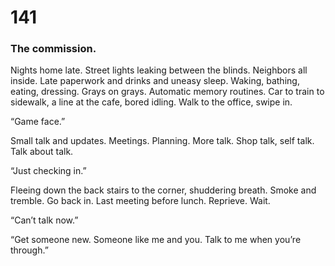 # 141

### The commission.

Nights home late. Street lights leaking between the blinds. Neighbors all inside. Late paperwork and drinks and uneasy sleep. Waking, bathing, eating, dressing. Grays on grays. Automatic memory routines. Car to train to sidewalk, a line at the cafe, bored idling. Walk to the office, swipe in.

“Game face.”

Small talk and updates. Meetings. Planning. More talk. Shop talk, self talk. Talk about talk. 

“Just checking in.”

Fleeing down the back stairs to the corner, shuddering breath. Smoke and tremble. Go back in. Last meeting before lunch. Reprieve. Wait. 

“Can’t talk now.”

“Get someone new. Someone like me and you. Talk to me when you’re through.”